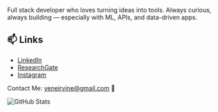 Full stack developer who loves turning ideas into tools. Always curious, always building — especially with ML, APIs, and data-driven apps.

## 📫 Links
- [LinkedIn](https://www.linkedin.com/in/yene-irvine/)
- [ResearchGate](https://www.researchgate.net/profile/Yene-Irvine)
- [Instagram](https://www.instagram.com/yeneirvine)

Contact Me: yeneirvine@gmail.com 📧

![GitHub Stats](https://github-readme-stats.vercel.app/api?username=yirvine&show_icons=true)

